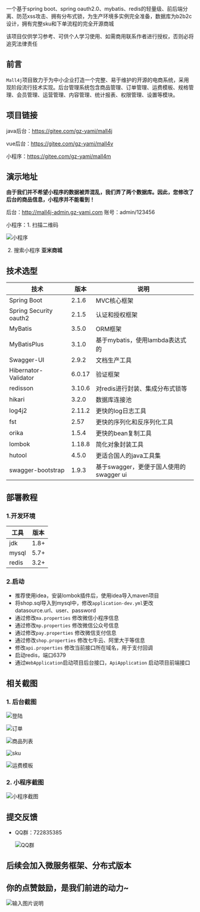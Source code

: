 
一个基于spring boot、spring oauth2.0、mybatis、redis的轻量级、前后端分离、防范xss攻击、拥有分布式锁，为生产环境多实例完全准备，数据库为b2b2c设计，拥有完整sku和下单流程的完全开源商城

该项目仅供学习参考、可供个人学习使用、如需商用联系作者进行授权，否则必将追究法律责任


## 前言

`Mall4j`项目致力于为中小企业打造一个完整、易于维护的开源的电商系统，采用现阶段流行技术实现。后台管理系统包含商品管理、订单管理、运费模板、规格管理、会员管理、运营管理、内容管理、统计报表、权限管理、设置等模块。



## 项目链接

java后台：https://gitee.com/gz-yami/mall4j

vue后台：https://gitee.com/gz-yami/mall4v

小程序：https://gitee.com/gz-yami/mall4m



## 演示地址

 **由于我们并不希望小程序的数据被弄混乱，我们弄了两个数据库。因此，您修改了后台的商品信息，小程序并不能看到！** 

后台：<http://mall4j-admin.gz-yami.com>  账号：admin/123456

小程序：1. 扫描二维码

![小程序](https://gitee.com/gz-yami/mall4j/raw/master/screenshot/miniQrcode.jpg)

​		2. 搜索小程序 **亚米商城** 

## 技术选型

| 技术                   | 版本   | 说明                                    |
| ---------------------- | ------ | --------------------------------------- |
| Spring Boot            | 2.1.6  | MVC核心框架                             |
| Spring Security oauth2 | 2.1.5  | 认证和授权框架                          |
| MyBatis                | 3.5.0  | ORM框架                                 |
| MyBatisPlus            | 3.1.0  | 基于mybatis，使用lambda表达式的         |
| Swagger-UI             | 2.9.2  | 文档生产工具                            |
| Hibernator-Validator   | 6.0.17 | 验证框架                                |
| redisson               | 3.10.6 | 对redis进行封装、集成分布式锁等         |
| hikari                 | 3.2.0  | 数据库连接池                            |
| log4j2                 | 2.11.2 | 更快的log日志工具                       |
| fst                    | 2.57   | 更快的序列化和反序列化工具              |
| orika                  | 1.5.4  | 更快的bean复制工具                      |
| lombok                 | 1.18.8 | 简化对象封装工具                        |
| hutool                 | 4.5.0  | 更适合国人的java工具集                  |
| swagger-bootstrap      | 1.9.3  | 基于swagger，更便于国人使用的swagger ui |



## 部署教程



### 1.开发环境

| 工具  | 版本 |
| ----- | ---- |
| jdk   | 1.8+ |
| mysql | 5.7+ |
| redis | 3.2+ |

### 2.启动

- 推荐使用idea，安装lombok插件后，使用idea导入maven项目
- 将shop.sql导入到mysql中，修改`application-dev.yml`更改 datasource.url、user、password
- 通过修改`ma.properties` 修改微信小程序信息
- 通过修改`mp.properties` 修改微信公众号信息
- 通过修改`pay.properties` 修改微信支付信息
- 通过修改`shop.properties` 修改七牛云、阿里大于等信息
- 修改`api.properties` 修改当前接口所在域名，用于支付回调
- 启动redis，端口6379
- 通过`WebApplication`启动项目后台接口，`ApiApplication` 启动项目前端接口





## 相关截图



### 1. 后台截图

![登陆](https://gitee.com/gz-yami/mall4j/raw/master/screenshot/login.png)

![订单](https://gitee.com/gz-yami/mall4j/raw/master/screenshot/order.png)

![商品列表](https://gitee.com/gz-yami/mall4j/raw/master/screenshot/prodList.png)

![sku](https://gitee.com/gz-yami/mall4j/raw/master/screenshot/sku.png)

![运费模板](https://gitee.com/gz-yami/mall4j/raw/master/screenshot/transport.png)



### 2. 小程序截图

![小程序截图](https://images.gitee.com/uploads/images/2019/0706/085234_4eb7509b_5094767.jpeg "小程序截图")

## 提交反馈

- QQ群：722835385

  ![QQ群](https://gitee.com/gz-yami/mall4j/raw/master/screenshot/qqGroup.png)


## 后续会加入微服务框架、分布式版本

## 你的点赞鼓励，是我们前进的动力~
![输入图片说明](https://images.gitee.com/uploads/images/2019/0710/161903_69e125fe_5137341.png "屏幕截图.png")
